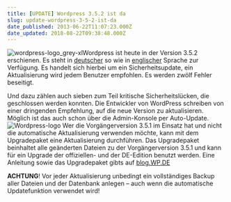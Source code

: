 ```yaml
---
title: [UPDATE] Wordpress 3.5.2 ist da
slug: update-wordpress-3-5-2-ist-da
date_published: 2013-06-22T11:07:23.000Z
date_updated: 2018-08-22T09:38:48.000Z
---
```


![wordpress-logo_grey-xl](//picdump.thafaker.de/2010/09/wordpress-logo_grey-xl-150x150.png)Wordpress ist heute in der Version 3.5.2 erschienen. Es steht in [deutscher](http://wpde.org/download/) so wie in [englischer](http://wpde.org/download/englisch/) Sprache zur Verfügung. Es handelt sich hierbei um ein Sicherheitsupdate, ein Aktualisierung wird jedem Benutzer empfohlen. Es werden zwölf Fehler beseitigt. 

Und dazu zählen auch sieben zum Teil kritische Sicherheitslücken, die geschlossen werden konnten. Die Entwickler von WordPress schreiben von einer dringenden Empfehlung, auf die neue Version zu aktualisieren. Möglich ist das auch schon über die Admin-Konsole per Auto-Update.
![Wordpress-logo](//picdump.thafaker.de/2013/06/Wordpress-logo.png)
Wer die Vorgängerversion 3.5.1 im Einsatz hat und nicht die automatische Aktualisierung verwenden möchte, kann mit dem Upgradepaket eine Aktualisierung durchführen. Das Upgradepaket beinhaltet alle geänderten Dateien zu der Vorgängerversion 3.5.1 und kann für ein Upgrade der offiziellen- und der DE-Edition benutzt werden. Eine Anleitung sowie das Upgradepaket gibts auf [blog.WP.DE](http://blog.wpde.org/2013/06/21/wordpress-3-5-2-sicherheitsupdate-verfuegbar.html)

**ACHTUNG**! Vor jeder Aktualisierung unbedingt ein vollständiges Backup aller Dateien und der Datenbank anlegen – auch wenn die automatische Updatefunktion verwendet wird!
